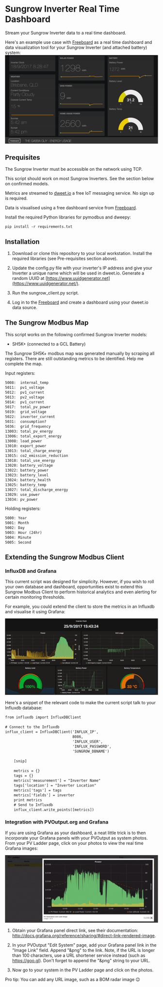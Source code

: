 # Sungrow Inverter Real Time Dashboard

Stream your Sungrow Inverter data to a real time dashboard.

Here's an example use case with [Freeboard](https://freeboard.io/) as a real time dashboard 
and data visualization tool for your Sungrow Inverter (and attached battery) system:
![alt tag](docs/freeboard-dashboard-solar-example.png)

## Prequisites

The Sungrow Inverter must be accessible on the network using TCP.

This script should work on most Sungrow Inverters. See the section below on confirmed
models.

Metrics are streamed to [dweet.io](https://dweet.io/) a free IoT messaging service. No sign up is required.

Data is visualised using a free dashboard service from [Freeboard](https://freeboard.io/). 

Install the required Python libraries for pymodbus and dweepy:

```
pip install -r requirements.txt
```

## Installation

1. Download or clone this repository to your local workstation. Install the required
libraries (see Pre-requisites section above).

2. Update the config.py file with your inverter's IP address and give your Inverter a unique name which will be used in dweet.io. Generate a random UUID at [https://www.uuidgenerator.net](https://www.uuidgenerator.net/).

3. Run the sungrow_client.py script.

4. Log in to the [Freeboard](https://freeboard.io/) and create a dashboard using your 
dweet.io data source. 

## The Sungrow Modbus Map

This script works on the following confirmed Sungrow Inverter models:
* SH5K+ (connected to a GCL Battery)

The Sungrow SH5K+ modbus map was generated manually by scraping all registers. There are
still outstanding metrics to be identified. Help me complete the map.

Input registers:
```
5008:  internal_temp
5011:  pv1_voltage
5012:  pv1_current
5013:  pv2_voltage
5014:  pv1_current
5017:  total_pv_power
5019:  grid_voltage
5022:  inverter_current
5031:  consumption?
5036:  grid_frequency
13003: total_pv_energy
13006: total_export_energy
13008: load_power
13010: export_power
13013: total_charge_energy
13015: co2_emission_reduction
13018: total_use_energy
13020: battery_voltage
13022: battery_power
13023: battery_level
13024: battery_health
13025: battery_temp
13027: total_discharge_energy
13029: use_power
13034: pv_power
```

Holding registers:
```
5000: Year
5001: Month
5002: Day
5003: Hour (24hr)
5004: Minute
5005: Second
```

## Extending the Sungrow Modbus Client

### InfluxDB and Grafana

This current script was designed for simplicity. However,
if you wish to roll your own database and dashboard, opportunities exist to 
extend this Sungrow Modbus Client to perform historical analytics and even
alerting for certain monitoring thresholds.

For example, you could extend the client to store the metrics in an Influxdb
and visualise it using Grafana:

![alt tag](docs/influxdb-grafana-example.png)

Here's a snippet of the relevant code to make the current script talk to
your Influxdb database:

```
from influxdb import InfluxDBClient

# Connect to the Influxdb
influx_client = InfluxDBClient('INFLUX_IP',
                               8086,
                               'INFLUX_USER',
                               'INFLUX_PASSWORD',
                               'SUNGROW_DBNAME')

    [snip]

    metrics = {}
    tags = {}
    metrics['measurement'] = "Inverter Name"
    tags['location'] = "Inverter Location"
    metrics['tags'] = tags
    metrics['fields'] = inverter
    print metrics
    # Send to Influxdb
    influx_client.write_points([metrics])
```

### Integration with PVOutput.org and Grafana

If you are using Grafana as your dashboard, a neat little trick is to then
incorporate your Grafana panels with your PVOutput as system photos. From your
PV Ladder page, click on your photos to view the real time Grafana images: 

![alt tag](docs/animated-pvoutout-grafana-integration.gif)

1. Obtain your Grafana panel direct link, see their documentation: <http://docs.grafana.org/reference/sharing/#direct-link-rendered-image>.

2. In your PVOutput "Edit System" page, add your Grafana panel link in the 
"Image Link" field. Append "&png" to the link. Note, if the URL is longer than 
100 characters, use a URL shortener service instead (such as <https://goo.gl>).
Don't forget to append the "&png" string to your URL.

3. Now go to your system in the PV Ladder page and click on the photos.

Pro tip: You can add any URL image, such as a BOM radar image :wink:



